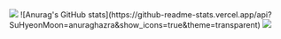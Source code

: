 <img src="https://capsule-render.vercel.app/api?type=waving&color=FFEDC9&height=110&section=header&text=RESERVATION&fontSize=40" />
![Anurag's GitHub stats](https://github-readme-stats.vercel.app/api?SuHyeonMoon=anuraghazra&show_icons=true&theme=transparent)

<img src="https://capsule-render.vercel.app/api?type=waving&color=FFEDC9&height=110&section=footer" />

